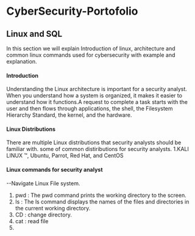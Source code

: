 # CyberSecurity-Portofolio
## Linux and SQL
In this section we will explain Introduction of linux, architecture and common linux commands used for cybersecurity with example and explanation. 
#### Introduction
Understanding the Linux architecture is important for a security analyst. When you understand how a system is organized, it makes it easier to understand how it functions.A request to complete a task starts with the user and then flows through applications, the shell, the Filesystem Hierarchy Standard, the kernel, and the hardware.

#### Linux Distributions
There are multiple Linux distributions that security analysts should be familiar with. some of common distiributions for security analysts.
1.KALI LINUX ™, Ubuntu, Parrot, Red Hat, and CentOS

#### Linux commands for security analyst
--Navigate Linux File system.
1. pwd : The pwd command prints the working directory to the screen.
2. ls : The ls command displays the names of the files and directories in the current working directory.
3. CD : change directory.
4. cat : read file
5. 
